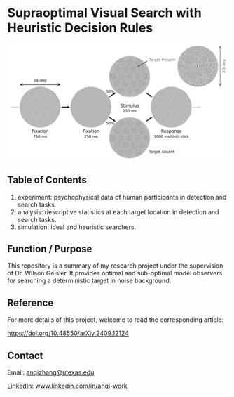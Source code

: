 # Supraoptimal Visual Search with Heuristic Decision Rules

![Detection & Search Timeline](detection-search-timeline.svg)

## Table of Contents

1. experiment: psychophysical data of human participants in detection and search tasks.
2. analysis: descriptive statistics at each target location in detection and search tasks.
3. simulation: ideal and heuristic searchers.

## Function / Purpose

This repository is a summary of my research project under the supervision of Dr. Wilson Geisler. It provides optimal and sub-optimal model observers for searching a deterministic target in noise background.

## Reference
For more details of this project, welcome to read the corresponding article:

https://doi.org/10.48550/arXiv.2409.12124

## Contact

Email: anqizhang@utexas.edu

LinkedIn: www.linkedin.com/in/anqi-work
